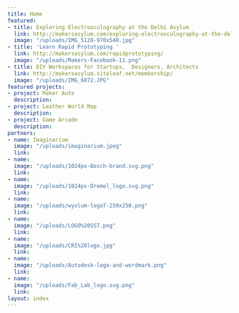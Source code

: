 ```yaml
---
title: Home
featured:
- title: Exploring Electrooculography at the Delhi Asylum
  link: http://makersasylum.com/exploring-electrooculography-at-the-delhi-asylum/
  image: "/uploads/IMG_5128-970x540.jpg"
- title: 'Learn Rapid Prototyping '
  link: http://makersasylum.com/rapidprototyping/
  image: "/uploads/Makers-Facebook-11.png"
- title: DIY Workspaces for Startups,  Designers, Architects
  link: http://makersasylum.siteleaf.net/membership/
  image: "/uploads/IMG_6872.JPG"
featured projects:
- project: Maker Auto
  description: 
- project: Leather World Map
  description: 
- project: Game Arcade
  description: 
partners:
- name: Imaginarium
  image: "/uploads/imaginarium.jpeg"
  link: 
- name: 
  image: "/uploads/1024px-Bosch-brand.svg.png"
  link: 
- name: 
  image: "/uploads/1024px-Dremel_logo.svg.png"
  link: 
- name: 
  image: "/uploads/wyolum-logo7-250x250.png"
  link: 
- name: 
  image: "/uploads/LOGO%20SST.png"
  link: 
- name: 
  image: "/uploads/CRI%20logo.jpg"
  link: 
- name: 
  image: "/uploads/Autodesk-logo-and-wordmark.png"
  link: 
- name: 
  image: "/uploads/Fab_Lab_logo.svg.png"
  link: 
layout: index
---
```


